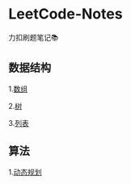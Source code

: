# LeetCode-Notes
力扣刷题笔记📚

## 数据结构

1.[数组](https://github.com/JuyiWang/LeetCode-Notes/blob/master/note_array.md)

2.[树](https://github.com/JuyiWang/LeetCode-Notes/blob/master/note_binaryTree.md)

3.[列表]()

## 算法

1.[动态规划](https://github.com/JuyiWang/LeetCode-Notes/blob/master/note_DP.md)
